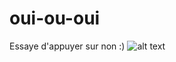 # oui-ou-oui
Essaye d'appuyer sur non :)
![alt text](https://github.com/[llumiine]/[oui-ou-oui]/blob/[main]/chat..PNG?raw=true)
